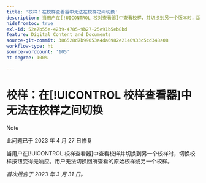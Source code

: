 ```yaml
---
title: '校样：在校样查看器中无法在校样之间切换'
description: 当用户在[!UICONTROL 校对查看器]中查看校样，并切换到另一个版本时，版本下拉列表变为禁用，并且用户无法切换回所查看的原始版本或切换到该校样的另一个版本。
hidefromtoc: true
exl-id: 52e7b55e-4239-4785-9b27-25e91b5eb8bd
feature: Digital Content and Documents
source-git-commit: 386528d7b99053a4da6982e2140933c5cd348a08
workflow-type: ht
source-wordcount: '105'
ht-degree: 100%

---
```


# 校样：在[!UICONTROL 校样查看器]中无法在校样之间切换

>[!NOTE]
>
>此问题已于 2023 年 4 月 27 日修复

当用户在[!UICONTROL 校样查看器]中查看校样并切换到另一个校样时，切换校样按钮变得无响应。用户无法切换回所查看的原始校样或另一个校样。

_首次报告于 2023 年 3 月 31 日。_
